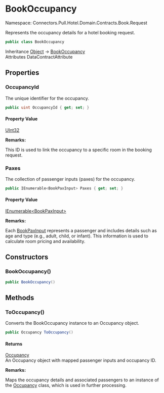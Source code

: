 # BookOccupancy

Namespace: Connectors.Pull.Hotel.Domain.Contracts.Book.Request

Represents the occupancy details for a hotel booking request.

```csharp
public class BookOccupancy
```

Inheritance [Object](https://docs.microsoft.com/en-us/dotnet/api/system.object) → [BookOccupancy](./connectors.pull.hotel.domain.contracts.book.request.bookoccupancy)<br />
Attributes DataContractAttribute

## Properties

### **OccupancyId**

The unique identifier for the occupancy.

```csharp
public uint OccupancyId { get; set; }
```

#### Property Value

[UInt32](https://docs.microsoft.com/en-us/dotnet/api/system.uint32)<br />

**Remarks:**

This ID is used to link the occupancy to a specific room in the booking request.

### **Paxes**

The collection of passenger inputs (paxes) for the occupancy.

```csharp
public IEnumerable<BookPaxInput> Paxes { get; set; }
```

#### Property Value

[IEnumerable\<BookPaxInput\>](https://docs.microsoft.com/en-us/dotnet/api/system.collections.generic.ienumerable-1)<br />

**Remarks:**

Each [BookPaxInput](./connectors.pull.hotel.domain.contracts.book.request.bookpaxinput) represents a passenger and includes details such as age and type 
 (e.g., adult, child, or infant). This information is used to calculate room pricing and availability.

## Constructors

### **BookOccupancy()**

```csharp
public BookOccupancy()
```

## Methods

### **ToOccupancy()**

Converts the BookOccupancy instance to an Occupancy object.

```csharp
public Occupancy ToOccupancy()
```

#### Returns

[Occupancy](./connectors.pull.hotel.domain.contracts.common.occupancy)<br />
An Occupancy object with mapped passenger inputs and occupancy ID.

**Remarks:**

Maps the occupancy details and associated passengers to an instance of the 
 [Occupancy](./connectors.pull.hotel.domain.contracts.common.occupancy) class, which is used in further processing.
